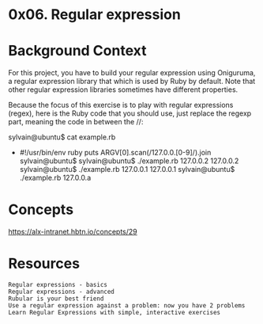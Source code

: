 # 0x06. Regular expression

# Background Context

For this project, you have to build your regular expression using Oniguruma, a regular expression library that which is used by Ruby by default. Note that other regular expression libraries sometimes have different properties.

Because the focus of this exercise is to play with regular expressions (regex), here is the Ruby code that you should use, just replace the regexp part, meaning the code in between the //:

sylvain@ubuntu$ cat example.rb
* #!/usr/bin/env ruby
  puts ARGV[0].scan(/127.0.0.[0-9]/).join
  sylvain@ubuntu$
  sylvain@ubuntu$ ./example.rb 127.0.0.2
  127.0.0.2
  sylvain@ubuntu$ ./example.rb 127.0.0.1
  127.0.0.1
  sylvain@ubuntu$ ./example.rb 127.0.0.a

# Concepts

https://alx-intranet.hbtn.io/concepts/29

# Resources 


    Regular expressions - basics
    Regular expressions - advanced
    Rubular is your best friend
    Use a regular expression against a problem: now you have 2 problems
    Learn Regular Expressions with simple, interactive exercises

